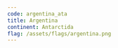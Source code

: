 ```yaml
---
code: argentina_ata
title: Argentina
continent: Antarctida
flag: /assets/flags/argentina.png
---
```

